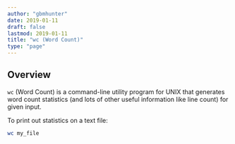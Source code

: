 ```yaml
---
author: "gbmhunter"
date: 2019-01-11
draft: false
lastmod: 2019-01-11
title: "wc (Word Count)"
type: "page"
---
```


## Overview

`wc` (Word Count) is a command-line utility program for UNIX that generates word count statistics (and lots of other useful information like line count) for given input.

To print out statistics on a text file:

```bash
wc my_file
```